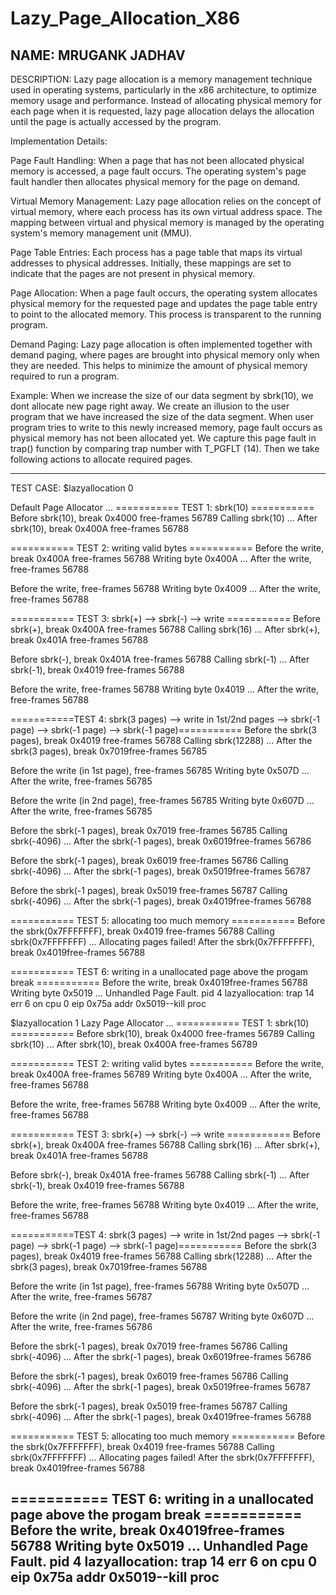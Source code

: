 # Lazy_Page_Allocation_X86


NAME: MRUGANK JADHAV
---------------------------------------------------------------------------------------------------------------------

DESCRIPTION:
Lazy page allocation is a memory management technique used in operating systems, particularly in the x86 architecture, to optimize memory usage and performance. Instead of allocating physical memory for each page when it is requested, lazy page allocation delays the allocation until the page is actually accessed by the program.

Implementation Details:

Page Fault Handling: When a page that has not been allocated physical memory is accessed, a page fault occurs. The operating system's page fault handler then allocates physical memory for the page on demand.

Virtual Memory Management: Lazy page allocation relies on the concept of virtual memory, where each process has its own virtual address space. The mapping between virtual and physical memory is managed by the operating system's memory management unit (MMU).

Page Table Entries: Each process has a page table that maps its virtual addresses to physical addresses. Initially, these mappings are set to indicate that the pages are not present in physical memory.

Page Allocation: When a page fault occurs, the operating system allocates physical memory for the requested page and updates the page table entry to point to the allocated memory. This process is transparent to the running program.

Demand Paging: Lazy page allocation is often implemented together with demand paging, where pages are brought into physical memory only when they are needed. This helps to minimize the amount of physical memory required to run a program.

Example:
When we increase the size of our data segment by sbrk(10), we dont allocate new page right away. We create 
an illusion to the user program that we have increased the size of the data segment. When user program
tries to write to this newly increased memory, page fault occurs as physical memory has not been allocated
yet. We capture this page fault in trap() function by comparing trap number with T_PGFLT (14). Then we take
following actions to allocate required pages.

---------------------------------------------------------------------------------------------------------------------

TEST CASE:
$lazyallocation 0

Default Page Allocator ...
=========== TEST 1: sbrk(10) ===========
Before sbrk(10), break 0x4000 free-frames 56789
Calling sbrk(10) ...
After sbrk(10), break 0x400A free-frames 56788

=========== TEST 2: writing valid bytes ===========
Before the write, break 0x400A free-frames 56788
Writing byte 0x400A ...
After the write, free-frames 56788

Before the write, free-frames 56788
Writing byte 0x4009 ...
After the write, free-frames 56788

=========== TEST 3: sbrk(+) --> sbrk(-) --> write ===========
Before sbrk(+), break 0x400A free-frames 56788
Calling sbrk(16) ...
After sbrk(+), break 0x401A free-frames 56788

Before sbrk(-), break 0x401A free-frames 56788
Calling sbrk(-1) ...
After sbrk(-1), break 0x4019 free-frames 56788

Before the write, free-frames 56788
Writing byte 0x4019 ...
After the write, free-frames 56788

===========TEST 4: sbrk(3 pages) --> write in 1st/2nd pages --> sbrk(-1 page) --> sbrk(-1 page) --> sbrk(-1 page)===========
Before the sbrk(3 pages), break 0x4019 free-frames 56788
Calling sbrk(12288) ...
After the sbrk(3 pages), break 0x7019free-frames 56785

Before the write (in 1st page), free-frames 56785
Writing byte 0x507D ...
After the write, free-frames 56785

Before the write (in 2nd page), free-frames 56785
Writing byte 0x607D ...
After the write, free-frames 56785

Before the sbrk(-1 pages), break 0x7019 free-frames 56785
Calling sbrk(-4096) ...
After the sbrk(-1 pages), break 0x6019free-frames 56786

Before the sbrk(-1 pages), break 0x6019 free-frames 56786
Calling sbrk(-4096) ...
After the sbrk(-1 pages), break 0x5019free-frames 56787

Before the sbrk(-1 pages), break 0x5019 free-frames 56787
Calling sbrk(-4096) ...
After the sbrk(-1 pages), break 0x4019free-frames 56788

=========== TEST 5: allocating too much memory ===========
Before the sbrk(0x7FFFFFFF), break 0x4019 free-frames 56788
Calling sbrk(0x7FFFFFFF) ...
Allocating pages failed!
After the sbrk(0x7FFFFFFF), break 0x4019free-frames 56788

=========== TEST 6: writing in a unallocated page above the progam break ===========
Before the write, break 0x4019free-frames 56788
Writing byte 0x5019 ...
Unhandled Page Fault.
pid 4 lazyallocation: trap 14 err 6 on cpu 0 eip 0x75a addr 0x5019--kill proc

$lazyallocation 1
Lazy Page Allocator ...
=========== TEST 1: sbrk(10) ===========
Before sbrk(10), break 0x4000 free-frames 56789
Calling sbrk(10) ...
After sbrk(10), break 0x400A free-frames 56789

=========== TEST 2: writing valid bytes ===========
Before the write, break 0x400A free-frames 56789
Writing byte 0x400A ...
After the write, free-frames 56788

Before the write, free-frames 56788
Writing byte 0x4009 ...
After the write, free-frames 56788

=========== TEST 3: sbrk(+) --> sbrk(-) --> write ===========
Before sbrk(+), break 0x400A free-frames 56788
Calling sbrk(16) ...
After sbrk(+), break 0x401A free-frames 56788

Before sbrk(-), break 0x401A free-frames 56788
Calling sbrk(-1) ...
After sbrk(-1), break 0x4019 free-frames 56788

Before the write, free-frames 56788
Writing byte 0x4019 ...
After the write, free-frames 56788

===========TEST 4: sbrk(3 pages) --> write in 1st/2nd pages --> sbrk(-1 page) --> sbrk(-1 page) --> sbrk(-1 page)===========
Before the sbrk(3 pages), break 0x4019 free-frames 56788
Calling sbrk(12288) ...
After the sbrk(3 pages), break 0x7019free-frames 56788

Before the write (in 1st page), free-frames 56788
Writing byte 0x507D ...
After the write, free-frames 56787

Before the write (in 2nd page), free-frames 56787
Writing byte 0x607D ...
After the write, free-frames 56786

Before the sbrk(-1 pages), break 0x7019 free-frames 56786
Calling sbrk(-4096) ...
After the sbrk(-1 pages), break 0x6019free-frames 56786

Before the sbrk(-1 pages), break 0x6019 free-frames 56786
Calling sbrk(-4096) ...
After the sbrk(-1 pages), break 0x5019free-frames 56787

Before the sbrk(-1 pages), break 0x5019 free-frames 56787
Calling sbrk(-4096) ...
After the sbrk(-1 pages), break 0x4019free-frames 56788

=========== TEST 5: allocating too much memory ===========
Before the sbrk(0x7FFFFFFF), break 0x4019 free-frames 56788
Calling sbrk(0x7FFFFFFF) ...
Allocating pages failed!
After the sbrk(0x7FFFFFFF), break 0x4019free-frames 56788

=========== TEST 6: writing in a unallocated page above the progam break ===========
Before the write, break 0x4019free-frames 56788
Writing byte 0x5019 ...
Unhandled Page Fault.
pid 4 lazyallocation: trap 14 err 6 on cpu 0 eip 0x75a addr 0x5019--kill proc
---------------------------------------------------------------------------------------------------------------------
